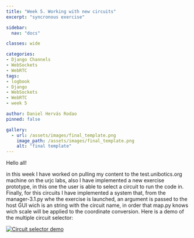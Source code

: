 ```yaml
---
title: "Week 5. Working with new circuits"
excerpt: "syncronous exercise"

sidebar:
  nav: "docs"

classes: wide

categories:
- Django Channels
- WebSockets
- WebRTC
tags:
- logbook
- Django
- WebSockets
- WebRTC
- week 5

author: Daniel Hervás Rodao
pinned: false

gallery:
  - url: /assets/images/final_template.png
    image_path: /assets/images/final_template.png
    alt: "final template"
---
```


Hello all!

in this week I have worked on pulling my content to the test.unibotics.org machine on the urjc labs, also I have implemented a new exercise prototype, in this one the user is 
able to select a circuit to run the code in. Finally, for this circuits I have implemented a system that, from the manager-3.1.py whe the exercise is launched, an argument is passed
to the host GUI wich is an string with the circuit name, in order that map.py knows wich scale will be applied to the coordinate conversion. Here is a demo of the multiple circuit selector:

[![Circuit selector demo](https://img.youtube.com/vi/ObXV41_9Slw/0.jpg)](https://www.youtube.com/watch?v=ObXV41_9Slw)
